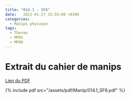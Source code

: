 ```yaml
---
title: "014.1 : SF6"
date:   2021-01-27 15:55:00 +0100
categories:
  - Manips physique
tags:
  - Thermo
  - MP05
  - MP06
---
```


# Extrait du cahier de manips

[Lien du PDF](/assets/pdf/Manip/014.1_SF6.pdf)

{% include pdf src="/assets/pdf/Manip/014.1_SF6.pdf" %}

